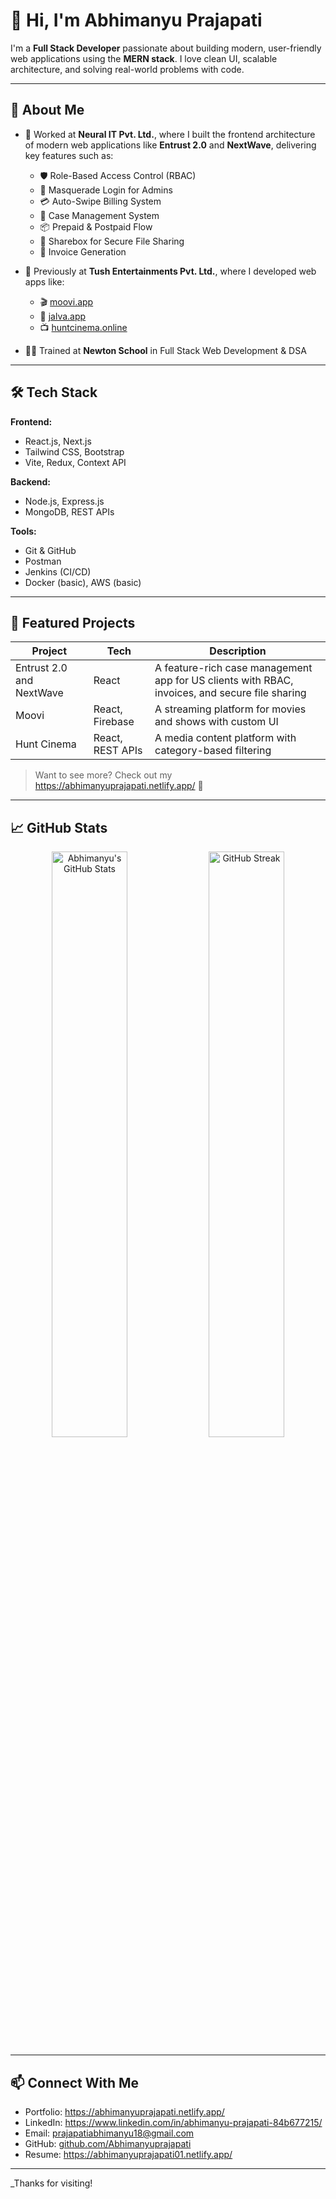 # 👋 Hi, I'm Abhimanyu Prajapati

I'm a **Full Stack Developer** passionate about building modern, user-friendly web applications using the **MERN stack**. I love clean UI, scalable architecture, and solving real-world problems with code.

---

## 💼 About Me

- 🔧 Worked at **Neural IT Pvt. Ltd.**, where I built the frontend architecture of modern web applications like **Entrust 2.0** and **NextWave**, delivering key features such as:
  - 🛡️ Role-Based Access Control (RBAC)
  - 👤 Masquerade Login for Admins
  - 💳 Auto-Swipe Billing System
  - 📁 Case Management System
  - 📦 Prepaid & Postpaid Flow
  - 📨 Sharebox for Secure File Sharing
  - 📄 Invoice Generation

- 🏢 Previously at **Tush Entertainments Pvt. Ltd.**, where I developed web apps like:
  - 🎬 [moovi.app](https://moovi.app)
  - 🎥 [jalva.app](https://jalva.app)
  - 📺 [huntcinema.online](https://huntcinema.online)

- 🧑‍🎓 Trained at **Newton School** in Full Stack Web Development & DSA

---

## 🛠 Tech Stack

**Frontend:**
- React.js, Next.js
- Tailwind CSS, Bootstrap
- Vite, Redux, Context API

**Backend:**
- Node.js, Express.js
- MongoDB, REST APIs

**Tools:**
- Git & GitHub
- Postman
- Jenkins (CI/CD)
- Docker (basic), AWS (basic)

---

## 📌 Featured Projects

| Project | Tech | Description |
|--------|------|-------------|
| Entrust 2.0 and NextWave | React | A feature-rich case management app for US clients with RBAC, invoices, and secure file sharing |
| Moovi | React, Firebase | A streaming platform for movies and shows with custom UI |
| Hunt Cinema | React, REST APIs | A media content platform with category-based filtering |

> Want to see more? Check out my  https://abhimanyuprajapati.netlify.app/ 🔗

---

## 📈 GitHub Stats

<p align="center">
  <img src="https://github-readme-stats.vercel.app/api?username=Abhimanyuprajapati&show_icons=true&theme=tokyonight" alt="Abhimanyu's GitHub Stats" width="49%"/>
  <img src="https://github-readme-streak-stats.herokuapp.com/?user=Abhimanyuprajapati&theme=tokyonight" alt="GitHub Streak" width="49%"/>
</p>

---

## 📫 Connect With Me

- Portfolio: https://abhimanyuprajapati.netlify.app/
- LinkedIn: https://www.linkedin.com/in/abhimanyu-prajapati-84b677215/
- Email: prajapatiabhimanyu18@gmail.com
- GitHub: [github.com/Abhimanyuprajapati](https://github.com/Abhimanyuprajapati)
- Resume: https://abhimanyuprajapati01.netlify.app/

---

_Thanks for visiting!
